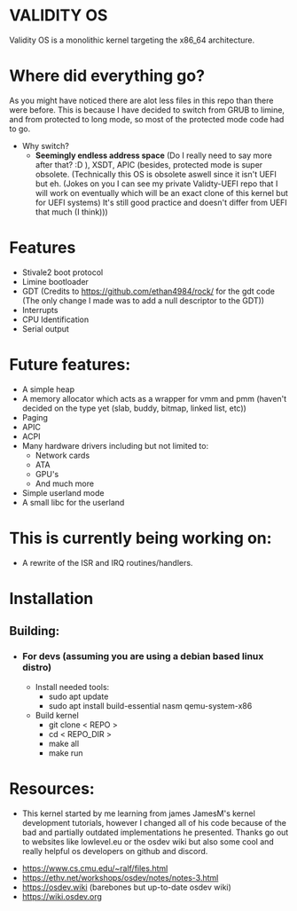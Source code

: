 # VALIDITY OS
Validity OS is a monolithic kernel targeting the x86_64 architecture.

# Where did everything go?
As you might have noticed there are alot less files in this repo than there were before. This is because I have decided to switch from GRUB to limine, and from protected to long mode, so most of the protected mode code had to go.
- Why switch?
	- **Seemingly endless address space** (Do I really need to say more after that? :D ), XSDT, APIC (besides, protected mode is super obsolete. (Technically this OS is obsolete aswell since it isn't UEFI but eh. (Jokes on you I can see my private Validty-UEFI repo that I will work on eventually which will be an exact clone of this kernel but for UEFI systems) It's still good practice and doesn't differ from UEFI that much (I think)))

# Features
- Stivale2 boot protocol
- Limine bootloader
- GDT (Credits to https://github.com/ethan4984/rock/ for the gdt code (The only change I made was to add a null descriptor to the GDT))
- Interrupts
- CPU Identification
- Serial output

# Future features:
- A simple heap
- A memory allocator which acts as a wrapper for vmm and pmm (haven't decided on the type yet (slab, buddy, bitmap, linked list, etc))
- Paging
- APIC
- ACPI
- Many hardware drivers including but not limited to:
	- Network cards
	- ATA
	- GPU's
	- And much more
- Simple userland mode
- A small libc for the userland

# This is currently being working on:
- A rewrite of the ISR and IRQ routines/handlers.

# Installation
## Building:
- ### For devs (assuming you are using a debian based linux distro)
	- Install needed tools:
		- sudo apt update
		- sudo apt install build-essential nasm qemu-system-x86
	- Build kernel
		- git clone < REPO >
		- cd < REPO_DIR >
		- make all
		- make run

# Resources:
- This kernel started by me learning from james JamesM's kernel development tutorials, however I changed all of his code because of the bad and partially outdated implementations he presented. Thanks go out to websites like lowlevel.eu or the osdev wiki but also some cool and really helpful os developers on github and discord.

* https://www.cs.cmu.edu/~ralf/files.html
* https://ethv.net/workshops/osdev/notes/notes-3.html
* https://osdev.wiki  (barebones but up-to-date osdev wiki)
* https://wiki.osdev.org
